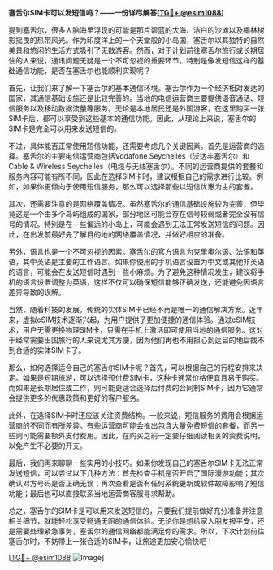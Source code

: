 **塞舌尔SIM卡可以发短信吗？——一份详尽解答[[TG💪+ @esim1088](https://t.me/s/esim1088)]**

提到塞舌尔，很多人脑海里浮现的可能是那片碧蓝的大海、洁白的沙滩以及椰林树影摇曳的热带风光。作为印度洋上的一个天堂般的小岛国，塞舌尔以其独特的自然美景和悠闲的生活方式吸引了无数游客。然而，对于计划前往塞舌尔旅行或长期居住的人来说，通讯问题无疑是一个不可忽视的重要环节。特别是像发短信这样的基础通信功能，是否在塞舌尔也能顺利实现呢？

首先，让我们来了解一下塞舌尔的基本通信环境。塞舌尔作为一个经济相对发达的国家，其通信基础设施还是比较完善的。当地的电信运营商主要提供语音通话、短信服务以及移动数据流量等服务。无论是本地居民还是外国游客，在这里购买一张SIM卡后，都可以享受到这些基本的通信功能。因此，从理论上来说，塞舌尔的SIM卡是完全可以用来发送短信的。

不过，具体能否正常使用短信功能，还需要考虑几个关键因素。首先是运营商的选择。塞舌尔的主要电信运营商包括Vodafone Seychelles（沃达丰塞舌尔）和Cable & Wireless Seychelles（电缆与无线塞舌尔）。不同的运营商提供的套餐和服务内容可能有所不同，因此在选择SIM卡时，建议根据自己的需求进行比较。例如，如果你更倾向于使用短信服务，那么可以选择那些以短信优惠为主的套餐。

其次，还需要注意的是网络覆盖情况。虽然塞舌尔的通信基础设施较为完善，但毕竟这是一个由多个岛屿组成的国家，部分地区可能会存在信号较弱或者完全没有信号的情况。特别是在一些偏远的小岛上，可能会遇到无法正常发送短信的问题。因此，在出发前最好先了解目的地的网络覆盖情况，并做好相应的准备。

另外，语言也是一个不可忽视的因素。塞舌尔的官方语言为克里奥尔语、法语和英语，其中英语是主要的工作语言。如果你使用的手机语言设置为中文或其他非英语的语言，可能会在发送短信时遇到一些小麻烦。为了避免这种情况发生，建议将手机的语言设置调整为英语，这样不仅可以确保短信能够正确发送，还能避免因语言差异导致的误解。

当然，随着科技的发展，传统的实体SIM卡已经不再是唯一的通信解决方案。近年来，虚拟eSIM技术逐渐兴起，为用户提供了更加便捷的通信体验。通过eSIM技术，用户无需更换物理SIM卡，只需在手机上激活即可使用当地的通信服务。这对于经常需要出国旅行的人来说尤其方便，因为他们再也不用担心到达目的地后找不到合适的实体SIM卡了。

那么，如何选择适合自己的塞舌尔SIM卡呢？首先，可以根据自己的行程安排来决定。如果是短期旅游，可以选择预付费SIM卡，这种卡通常价格便宜且易于购买。而如果是长期居住或工作，则可能更适合选择后付费的合同制SIM卡，因为它通常会提供更多的优惠政策和更好的客户服务。

此外，在选择SIM卡时还应该关注资费结构。一般来说，短信服务的费用会根据运营商的不同而有所差异。有些运营商可能会推出包含大量免费短信的套餐，而另一些则可能需要额外支付费用。因此，在购买之前一定要仔细阅读相关的资费说明，以免产生不必要的开支。

最后，我们再来聊聊一些实用的小技巧。如果你发现自己的塞舌尔SIM卡无法正常发送短信，可以尝试以下几种方法：首先检查手机是否开启了国际漫游功能；其次确认对方号码是否正确无误；再次查看是否有任何系统更新或软件故障影响了短信功能；最后也可以直接联系当地运营商客服寻求帮助。

总之，塞舌尔的SIM卡是可以用来发送短信的，只要我们提前做好充分准备并注意相关细节，就能轻松享受畅通无阻的通信体验。无论你是想给家人朋友报平安，还是需要处理紧急事务，塞舌尔的通信网络都能满足你的需求。所以，下次计划前往塞舌尔时，不妨带上一张合适的SIM卡，让旅途更加安心愉快吧！

[[TG💪+ @esim1088](https://t.me/s/esim1088) ![Image](https://i.postimg.cc/4NQfJmqS/Snipaste-2025-05-13-00-14-12.png)]